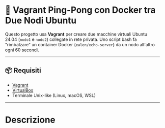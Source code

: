 # 🐧 Vagrant Ping-Pong con Docker tra Due Nodi Ubuntu

Questo progetto usa **Vagrant** per creare due macchine virtuali Ubuntu 24.04 (`nodo1` e `nodo2`) collegate in rete privata. Uno script bash fa "rimbalzare" un container Docker (`ealen/echo-server`) da un nodo all'altro ogni 60 secondi.

---

## 📦 Requisiti

- [Vagrant](https://www.vagrantup.com/downloads)
- [VirtualBox](https://www.virtualbox.org/wiki/Downloads)
- Terminale Unix-like (Linux, macOS, WSL)

---

#  Descrizione

